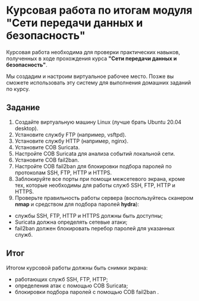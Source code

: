 # Курсовая работа по итогам модуля "Сети передачи данных и безопасность"

Курсовая работа необходима для проверки практических навыков, полученных в ходе прохождения курса **"Сети передачи данных и безопасность"**.

Мы создадим и настроим виртуальное рабочее место. Позже вы сможете использовать эту систему для выполнения домашних заданий по курсу.

## Задание

1. Создайте виртуальную машину Linux (лучше брать Ubuntu 20.04 desktop).
2. Установите службу FTP (например, vsftpd).
3. Установите службу HTTP (например, nginx).
4. Установите СОВ Suricata.
5. Настройте СОВ Suricata для анализа событий локальной сети.
6. Установите СОВ fail2ban.
7. Настройте СОВ fail2ban для блокировки подбора паролей по протоколам SSH, FTP, HTTP и HTTPS.
8. Заблокируйте все порты при помощи межсетевого экрана, кроме тех, которые необходимы для работы служб SSH, FTP, HTTP и HTTPS.
9. Проверьте правильность работы сервера (воспользуйтесь сканером **nmap** и средством для подбора паролей **hydra**):

- службы SSH, FTP, HTTP и HTTPS должны быть доступны;
- Suricatа должна определять сетевые атаки;
- fail2ban должен блокировать перебор паролей для указанных служб.


## Итог

Итогом курсовой работы должны быть снимки экрана:

- работающих служб SSH, FTP, HTTP;
- определения атак с помощью СОВ Suricatа;
- блокировки подбора паролей с помощью СОВ fail2ban .
